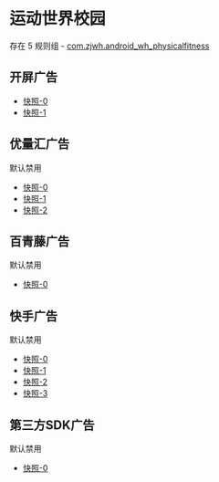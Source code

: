 # 运动世界校园

存在 5 规则组 - [com.zjwh.android_wh_physicalfitness](/src/apps/com.zjwh.android_wh_physicalfitness.ts)

## 开屏广告

- [快照-0](https://i.gkd.li/import/13166424)
- [快照-1](https://i.gkd.li/import/13228145)

## 优量汇广告

默认禁用

- [快照-0](https://i.gkd.li/import/12673231)
- [快照-1](https://i.gkd.li/import/12673523)
- [快照-2](https://i.gkd.li/import/13166472)

## 百青藤广告

默认禁用

- [快照-0](https://i.gkd.li/import/12673349)

## 快手广告

默认禁用

- [快照-0](https://i.gkd.li/import/12673495)
- [快照-1](https://i.gkd.li/import/12826112)
- [快照-2](https://i.gkd.li/import/12826124)
- [快照-3](https://i.gkd.li/import/13228216)

## 第三方SDK广告

默认禁用

- [快照-0](https://i.gkd.li/import/12673476)
